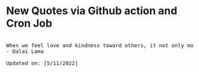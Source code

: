 # New Quotes via Github action and Cron Job

<pre>
<!-- #quote -->
When we feel love and kindness toward others, it not only makes others feel loved and cared for, but it helps us also to develop inner happiness and peace.
- Dalai Lama

Updated on: [5/11/2022]
<!-- #quoteEnd -->
</pre>
